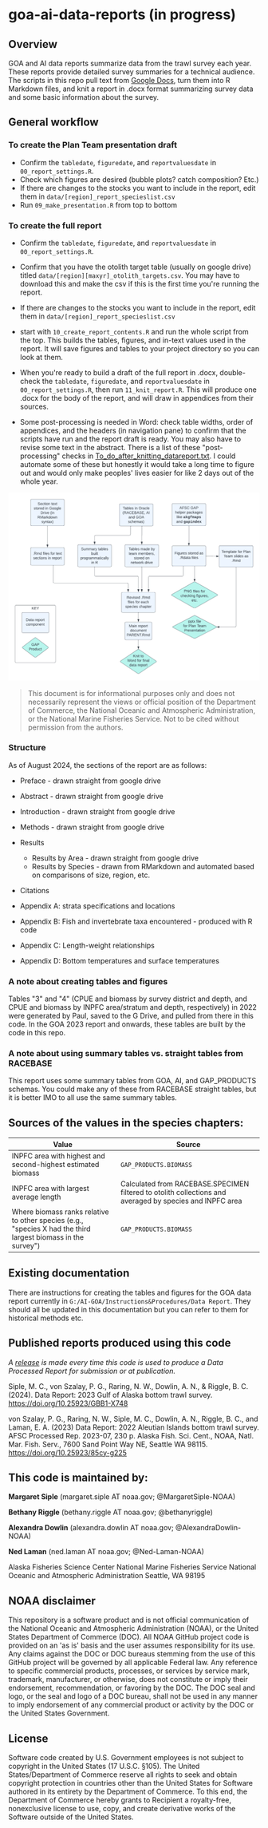 # goa-ai-data-reports (in progress)

## Overview
GOA and AI data reports summarize data from the trawl survey each year. These reports provide detailed survey summaries for a technical audience. The scripts in this repo pull text from [Google Docs](https://drive.google.com/drive/folders/1jl0YXfsUNi-bKRoIKiaa3b0opLbmBTIg?usp=drive_link), turn them into R Markdown files, and knit a report in .docx format summarizing survey data and some basic information about the survey. 

## General workflow

### To create the Plan Team presentation draft

- Confirm the `tabledate`, `figuredate`, and `reportvaluesdate` in `00_report_settings.R`. 
- Check which figures are desired (bubble plots? catch composition? Etc.)
- If there are changes to the stocks you want to include in the report, edit them in `data/[region]_report_specieslist.csv`
- Run `09_make_presentation.R` from top to bottom

### To create the full report 

- Confirm the `tabledate`, `figuredate`, and `reportvaluesdate` in `00_report_settings.R`. 
- Confirm that you have the otolith target table (usually on google drive) titled `data/[region][maxyr]_otolith_targets.csv`. You may have to download this and make the csv if this is the first time you're running the report.
- If there are changes to the stocks you want to include in the report, edit them in `data/[region]_report_specieslist.csv`

- start with `10_create_report_contents.R` and run the whole script from the top. This builds the tables, figures, and in-text values used in the report. It will save figures and tables to your project directory so you can look at them.
- When you're ready to build a draft of the full report in .docx, double-check the `tabledate`, `figuredate`, and `reportvaluesdate` in `00_report_settings.R`, then run `11_knit_report.R`. This will produce one .docx for the body of the report, and will draw in appendices from their sources.
- Some post-processing is needed in Word: check table widths, order of appendices, and the headers (in navigation pane) to confirm that the scripts have run and the report draft is ready. You may also have to revise some text in the abstract. There is a list of these "post-processing" checks in [To_do_after_knitting_datareport.txt](To_do_after_knitting_datareport.txt). I could automate some of these but honestly it would take a long time to figure out and would only make peoples' lives easier for like 2 days out of the whole year.

![Diagram of report structure](img/DataReportFlowChart.png)

> This document is for informational purposes only and does not necessarily represent the views or official position of the Department of Commerce, the National Oceanic and Atmospheric Administration, or the National Marine Fisheries Service. Not to be cited without permission from the authors.

### Structure

As of August 2024, the sections of the report are as follows:

- Preface - drawn straight from google drive
- Abstract - drawn straight from google drive
- Introduction - drawn straight from google drive
- Methods - drawn straight from google drive
- Results 
  - Results by Area - drawn straight from google drive
  - Results by Species - drawn from RMarkdown and automated based on comparisons of size, region, etc.

- Citations
- Appendix A: strata specifications and locations
- Appendix B: Fish and invertebrate taxa encountered - produced with R code
- Appendix C: Length-weight relationships
- Appendix D: Bottom temperatures and surface temperatures

### A note about creating tables and figures
Tables "3" and "4" (CPUE and biomass by survey district and depth, and CPUE and biomass by INPFC area/stratum and depth, respectively) in 2022 were generated by Paul, saved to the G Drive, and pulled from there in this code. In the GOA 2023 report and onwards, these tables are built by the code in this repo.

### A note about using summary tables vs. straight tables from RACEBASE
This report uses some summary tables from GOA, AI, and GAP_PRODUCTS schemas. You could make any of these from RACEBASE straight tables, but it is better IMO to all use the same summary tables.

## Sources of the values in the species chapters:

| Value      | Source |
| ----------- | ----------- |
| INPFC area with highest and second-highest estimated biomass      | `GAP_PRODUCTS.BIOMASS`       |
| INPFC area with largest average length   | Calculated from RACEBASE.SPECIMEN filtered to otolith collections and averaged by species and INPFC area        |
| Where biomass ranks relative to other species (e.g., "species X had the third largest biomass in the survey")   | `GAP_PRODUCTS.BIOMASS` |

## Existing documentation
There are instructions for creating the tables and figures for the GOA data report currently in `G:/AI-GOA/Instructions&Procedures/Data Report`. They should all be updated in this documentation but you can refer to them for historical methods etc.

## Published reports produced using this code

*A [release](https://github.com/MargaretSiple-NOAA/goa-ai-data-reports/releases) is made every time this code is used to produce a Data Processed Report for submission or at publication.*

Siple, M. C., von Szalay, P. G., Raring, N. W., Dowlin, A. N., & Riggle, B. C. (2024). Data Report: 2023 Gulf of Alaska bottom trawl survey. https://doi.org/10.25923/GBB1-X748

von Szalay, P. G., Raring, N. W., Siple, M. C., Dowlin, A. N., Riggle, B. C., and Laman, E. A. (2023) Data Report: 2022 Aleutian Islands bottom trawl survey.  AFSC Processed Rep. 2023-07, 230 p. Alaska Fish. Sci. Cent., NOAA, Natl. Mar. Fish. Serv., 7600 Sand Point Way NE, Seattle WA 98115. https://doi.org/10.25923/85cy-g225

## This code is maintained by:
**Margaret Siple** (margaret.siple AT noaa.gov; @MargaretSiple-NOAA)

**Bethany Riggle** (bethany.riggle AT noaa.gov; @bethanyriggle)

**Alexandra Dowlin** (alexandra.dowlin AT noaa.gov; @AlexandraDowlin-NOAA)

**Ned Laman** (ned.laman AT noaa.gov; @Ned-Laman-NOAA)

Alaska Fisheries Science Center
National Marine Fisheries Service 
National Oceanic and Atmospheric Administration
Seattle, WA 98195

## NOAA disclaimer
This repository is a software product and is not official communication of the National Oceanic and Atmospheric Administration (NOAA), or the United States Department of Commerce (DOC). All NOAA GitHub project code is provided on an 'as is' basis and the user assumes responsibility for its use. Any claims against the DOC or DOC bureaus stemming from the use of this GitHub project will be governed by all applicable Federal law. Any reference to specific commercial products, processes, or services by service mark, trademark, manufacturer, or otherwise, does not constitute or imply their endorsement, recommendation, or favoring by the DOC. The DOC seal and logo, or the seal and logo of a DOC bureau, shall not be used in any manner to imply endorsement of any commercial product or activity by the DOC or the United States Government.

## License
Software code created by U.S. Government employees is not subject to copyright in the United States (17 U.S.C. §105). The United States/Department of Commerce reserve all rights to seek and obtain copyright protection in countries other than the United States for Software authored in its entirety by the Department of Commerce. To this end, the Department of Commerce hereby grants to Recipient a royalty-free, nonexclusive license to use, copy, and create derivative works of the Software outside of the United States.
